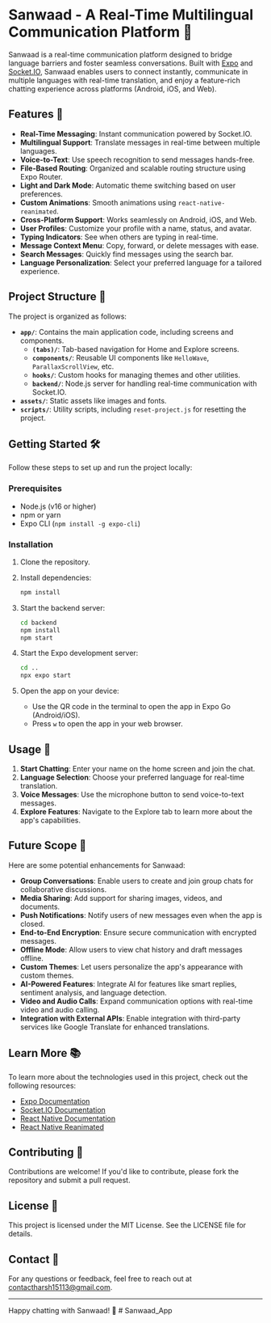 # Sanwaad - A Real-Time Multilingual Communication Platform 👋

Sanwaad is a real-time communication platform designed to bridge language barriers and foster seamless conversations. Built with [Expo](https://expo.dev) and [Socket.IO](https://socket.io/), Sanwaad enables users to connect instantly, communicate in multiple languages with real-time translation, and enjoy a feature-rich chatting experience across platforms (Android, iOS, and Web).

## Features 🚀

- **Real-Time Messaging**: Instant communication powered by Socket.IO.
- **Multilingual Support**: Translate messages in real-time between multiple languages.
- **Voice-to-Text**: Use speech recognition to send messages hands-free.
- **File-Based Routing**: Organized and scalable routing structure using Expo Router.
- **Light and Dark Mode**: Automatic theme switching based on user preferences.
- **Custom Animations**: Smooth animations using `react-native-reanimated`.
- **Cross-Platform Support**: Works seamlessly on Android, iOS, and Web.
- **User Profiles**: Customize your profile with a name, status, and avatar.
- **Typing Indicators**: See when others are typing in real-time.
- **Message Context Menu**: Copy, forward, or delete messages with ease.
- **Search Messages**: Quickly find messages using the search bar.
- **Language Personalization**: Select your preferred language for a tailored experience.

## Project Structure 📂

The project is organized as follows:

- **`app/`**: Contains the main application code, including screens and components.
  - **`(tabs)/`**: Tab-based navigation for Home and Explore screens.
  - **`components/`**: Reusable UI components like `HelloWave`, `ParallaxScrollView`, etc.
  - **`hooks/`**: Custom hooks for managing themes and other utilities.
  - **`backend/`**: Node.js server for handling real-time communication with Socket.IO.
- **`assets/`**: Static assets like images and fonts.
- **`scripts/`**: Utility scripts, including `reset-project.js` for resetting the project.

## Getting Started 🛠️

Follow these steps to set up and run the project locally:

### Prerequisites

- Node.js (v16 or higher)
- npm or yarn
- Expo CLI (`npm install -g expo-cli`)

### Installation

1. Clone the repository.
2. Install dependencies:

   ```bash
   npm install
   ```

3. Start the backend server:

   ```bash
   cd backend
   npm install
   npm start
   ```

4. Start the Expo development server:

   ```bash
   cd ..
   npx expo start
   ```

5. Open the app on your device:
   - Use the QR code in the terminal to open the app in Expo Go (Android/iOS).
   - Press `w` to open the app in your web browser.

## Usage 📱

1. **Start Chatting**: Enter your name on the home screen and join the chat.
2. **Language Selection**: Choose your preferred language for real-time translation.
3. **Voice Messages**: Use the microphone button to send voice-to-text messages.
4. **Explore Features**: Navigate to the Explore tab to learn more about the app's capabilities.

## Future Scope 🌟

Here are some potential enhancements for Sanwaad:

- **Group Conversations**: Enable users to create and join group chats for collaborative discussions.
- **Media Sharing**: Add support for sharing images, videos, and documents.
- **Push Notifications**: Notify users of new messages even when the app is closed.
- **End-to-End Encryption**: Ensure secure communication with encrypted messages.
- **Offline Mode**: Allow users to view chat history and draft messages offline.
- **Custom Themes**: Let users personalize the app's appearance with custom themes.
- **AI-Powered Features**: Integrate AI for features like smart replies, sentiment analysis, and language detection.
- **Video and Audio Calls**: Expand communication options with real-time video and audio calling.
- **Integration with External APIs**: Enable integration with third-party services like Google Translate for enhanced translations.

## Learn More 📚

To learn more about the technologies used in this project, check out the following resources:

- [Expo Documentation](https://docs.expo.dev/)
- [Socket.IO Documentation](https://socket.io/docs/)
- [React Native Documentation](https://reactnative.dev/docs/getting-started)
- [React Native Reanimated](https://docs.swmansion.com/react-native-reanimated/)

## Contributing 🤝

Contributions are welcome! If you'd like to contribute, please fork the repository and submit a pull request.

## License 📄

This project is licensed under the MIT License. See the LICENSE file for details.

## Contact 📧

For any questions or feedback, feel free to reach out at [contactharsh15113@gmail.com](mailto:contactharsh15113@gmail.com).

---
Happy chatting with Sanwaad! 🎉
#   S a n w a a d _ A p p  
 
